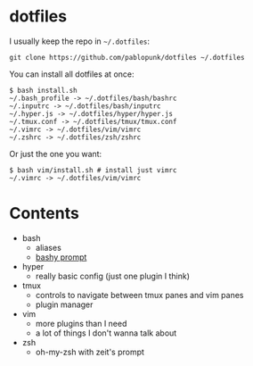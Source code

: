 # dotfiles

I usually keep the repo in `~/.dotfiles`:

```shell
git clone https://github.com/pablopunk/dotfiles ~/.dotfiles
```

You can install all dotfiles at once:

```shell
$ bash install.sh
~/.bash_profile -> ~/.dotfiles/bash/bashrc
~/.inputrc -> ~/.dotfiles/bash/inputrc
~/.hyper.js -> ~/.dotfiles/hyper/hyper.js
~/.tmux.conf -> ~/.dotfiles/tmux/tmux.conf
~/.vimrc -> ~/.dotfiles/vim/vimrc
~/.zshrc -> ~/.dotfiles/zsh/zshrc
```

Or just the one you want:

```shell
$ bash vim/install.sh # install just vimrc
~/.vimrc -> ~/.dotfiles/vim/vimrc
```

# Contents

- bash
  - aliases
  - [bashy prompt](https://github.com/pablopunk/bashy)
- hyper
  - really basic config (just one plugin I think)
- tmux
  - controls to navigate between tmux panes and vim panes
  - plugin manager
- vim
  - more plugins than I need
  - a lot of things I don't wanna talk about
- zsh
  - oh-my-zsh with zeit's prompt
